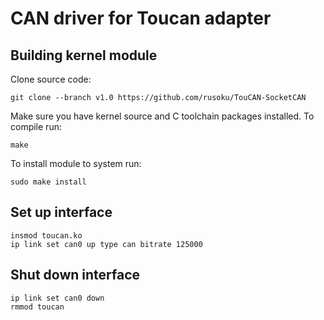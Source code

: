 CAN driver for Toucan adapter
====

Building kernel module
----

Clone source code:

    git clone --branch v1.0 https://github.com/rusoku/TouCAN-SocketCAN

Make sure you have kernel source and C toolchain packages installed.
To compile run:

    make

To install module to system run:

    sudo make install


Set up interface
----

    insmod toucan.ko
    ip link set can0 up type can bitrate 125000


Shut down interface
----

    ip link set can0 down
    rmmod toucan



